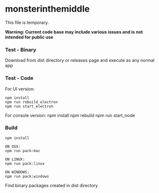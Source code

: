 # monsterinthemiddle

This file is temporary.

**Warning: Current code base may include various issues and is not intended for public use**

### Test - Binary
Download from dist directory or releases page and execute as any normal app

### Test - Code

For UI version:

    npm install
    npm run rebuild_electron
    npm run start_electron

For console version:
    npm install
    npm rebuild
    npm run start_node

### Build

    npm install

    ON OSX:
    npm run pack:mac

    ON LINUX:
    npm run pack:linux

    ON WINDOWS:
    npm run pack:windows

Find binary packages created in dist directory
